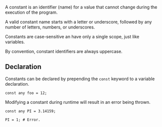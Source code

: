 A constant is an identifier (name) for a value that cannot change during the execution of the program.

A valid constant name starts with a letter or underscore, followed by any number of letters, numbers, or underscores.

Constants are case-sensitive an have only a single scope, just like variables.

By convention, constant identifiers are always uppercase.

## Declaration

Constants can be declared by prepending the `const` keyword to a variable declaration.

```borealis
const any foo = 12;
```

Modifying a constant during runtime will result in an error being thrown.

```borealis
const any PI = 3.14159;

PI = 1; # Error.
```

